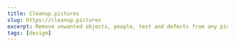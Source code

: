 ```yaml
---
title: Cleanup.pictures
slug: https://cleanup.pictures
excerpt: Remove unwanted objects, people, text and defects from any picture for free.
tags: [design]
---
```

